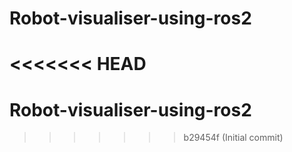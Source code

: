 # Robot-visualiser-using-ros2
<<<<<<< HEAD
=======
# Robot-visualiser-using-ros2
>>>>>>> b29454f (Initial commit)
